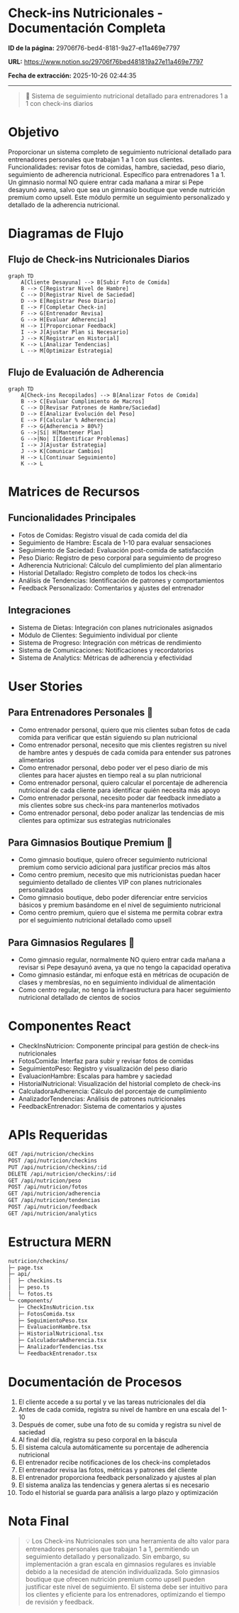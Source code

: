 # Check-ins Nutricionales - Documentación Completa

**ID de la página:** 29706f76-bed4-8181-9a27-e11a469e7797

**URL:** https://www.notion.so/29706f76bed481819a27e11a469e7797

**Fecha de extracción:** 2025-10-26 02:44:35

---

> 🍎 Sistema de seguimiento nutricional detallado para entrenadores 1 a 1 con check-ins diarios

# Objetivo

Proporcionar un sistema completo de seguimiento nutricional detallado para entrenadores personales que trabajan 1 a 1 con sus clientes. Funcionalidades: revisar fotos de comidas, hambre, saciedad, peso diario, seguimiento de adherencia nutricional. Específico para entrenadores 1 a 1. Un gimnasio normal NO quiere entrar cada mañana a mirar si Pepe desayunó avena, salvo que sea un gimnasio boutique que vende nutrición premium como upsell. Este módulo permite un seguimiento personalizado y detallado de la adherencia nutricional.

# Diagramas de Flujo

## Flujo de Check-ins Nutricionales Diarios

```mermaid
graph TD
    A[Cliente Desayuna] --> B[Subir Foto de Comida]
    B --> C[Registrar Nivel de Hambre]
    C --> D[Registrar Nivel de Saciedad]
    D --> E[Registrar Peso Diario]
    E --> F[Completar Check-in]
    F --> G[Entrenador Revisa]
    G --> H[Evaluar Adherencia]
    H --> I[Proporcionar Feedback]
    I --> J[Ajustar Plan si Necesario]
    J --> K[Registrar en Historial]
    K --> L[Analizar Tendencias]
    L --> M[Optimizar Estrategia]
```

## Flujo de Evaluación de Adherencia

```mermaid
graph TD
    A[Check-ins Recopilados] --> B[Analizar Fotos de Comida]
    B --> C[Evaluar Cumplimiento de Macros]
    C --> D[Revisar Patrones de Hambre/Saciedad]
    D --> E[Analizar Evolución del Peso]
    E --> F[Calcular % Adherencia]
    F --> G{Adherencia > 80%?}
    G -->|Sí| H[Mantener Plan]
    G -->|No| I[Identificar Problemas]
    I --> J[Ajustar Estrategia]
    J --> K[Comunicar Cambios]
    H --> L[Continuar Seguimiento]
    K --> L
```

# Matrices de Recursos

## Funcionalidades Principales

- Fotos de Comidas: Registro visual de cada comida del día
- Seguimiento de Hambre: Escala de 1-10 para evaluar sensaciones
- Seguimiento de Saciedad: Evaluación post-comida de satisfacción
- Peso Diario: Registro de peso corporal para seguimiento de progreso
- Adherencia Nutricional: Cálculo del cumplimiento del plan alimentario
- Historial Detallado: Registro completo de todos los check-ins
- Análisis de Tendencias: Identificación de patrones y comportamientos
- Feedback Personalizado: Comentarios y ajustes del entrenador
## Integraciones

- Sistema de Dietas: Integración con planes nutricionales asignados
- Módulo de Clientes: Seguimiento individual por cliente
- Sistema de Progreso: Integración con métricas de rendimiento
- Sistema de Comunicaciones: Notificaciones y recordatorios
- Sistema de Analytics: Métricas de adherencia y efectividad
# User Stories

## Para Entrenadores Personales 🧍

- Como entrenador personal, quiero que mis clientes suban fotos de cada comida para verificar que están siguiendo su plan nutricional
- Como entrenador personal, necesito que mis clientes registren su nivel de hambre antes y después de cada comida para entender sus patrones alimentarios
- Como entrenador personal, debo poder ver el peso diario de mis clientes para hacer ajustes en tiempo real a su plan nutricional
- Como entrenador personal, quiero calcular el porcentaje de adherencia nutricional de cada cliente para identificar quién necesita más apoyo
- Como entrenador personal, necesito poder dar feedback inmediato a mis clientes sobre sus check-ins para mantenerlos motivados
- Como entrenador personal, debo poder analizar las tendencias de mis clientes para optimizar sus estrategias nutricionales
## Para Gimnasios Boutique Premium 🏢

- Como gimnasio boutique, quiero ofrecer seguimiento nutricional premium como servicio adicional para justificar precios más altos
- Como centro premium, necesito que mis nutricionistas puedan hacer seguimiento detallado de clientes VIP con planes nutricionales personalizados
- Como gimnasio boutique, debo poder diferenciar entre servicios básicos y premium basándome en el nivel de seguimiento nutricional
- Como centro premium, quiero que el sistema me permita cobrar extra por el seguimiento nutricional detallado como upsell
## Para Gimnasios Regulares 🏢

- Como gimnasio regular, normalmente NO quiero entrar cada mañana a revisar si Pepe desayunó avena, ya que no tengo la capacidad operativa
- Como gimnasio estándar, mi enfoque está en métricas de ocupación de clases y membresías, no en seguimiento individual de alimentación
- Como centro regular, no tengo la infraestructura para hacer seguimiento nutricional detallado de cientos de socios
# Componentes React

- CheckInsNutricion: Componente principal para gestión de check-ins nutricionales
- FotosComida: Interfaz para subir y revisar fotos de comidas
- SeguimientoPeso: Registro y visualización del peso diario
- EvaluacionHambre: Escalas para hambre y saciedad
- HistorialNutricional: Visualización del historial completo de check-ins
- CalculadoraAdherencia: Cálculo del porcentaje de cumplimiento
- AnalizadorTendencias: Análisis de patrones nutricionales
- FeedbackEntrenador: Sistema de comentarios y ajustes
# APIs Requeridas

```bash
GET /api/nutricion/checkins
POST /api/nutricion/checkins
PUT /api/nutricion/checkins/:id
DELETE /api/nutricion/checkins/:id
GET /api/nutricion/peso
POST /api/nutricion/fotos
GET /api/nutricion/adherencia
GET /api/nutricion/tendencias
POST /api/nutricion/feedback
GET /api/nutricion/analytics
```

# Estructura MERN

```bash
nutricion/checkins/
├─ page.tsx
├─ api/
│  ├─ checkins.ts
│  ├─ peso.ts
│  └─ fotos.ts
└─ components/
   ├─ CheckInsNutricion.tsx
   ├─ FotosComida.tsx
   ├─ SeguimientoPeso.tsx
   ├─ EvaluacionHambre.tsx
   ├─ HistorialNutricional.tsx
   ├─ CalculadoraAdherencia.tsx
   ├─ AnalizadorTendencias.tsx
   └─ FeedbackEntrenador.tsx
```

# Documentación de Procesos

1. El cliente accede a su portal y ve las tareas nutricionales del día
1. Antes de cada comida, registra su nivel de hambre en una escala del 1-10
1. Después de comer, sube una foto de su comida y registra su nivel de saciedad
1. Al final del día, registra su peso corporal en la báscula
1. El sistema calcula automáticamente su porcentaje de adherencia nutricional
1. El entrenador recibe notificaciones de los check-ins completados
1. El entrenador revisa las fotos, métricas y patrones del cliente
1. El entrenador proporciona feedback personalizado y ajustes al plan
1. El sistema analiza las tendencias y genera alertas si es necesario
1. Todo el historial se guarda para análisis a largo plazo y optimización
# Nota Final

> 💡 Los Check-ins Nutricionales son una herramienta de alto valor para entrenadores personales que trabajan 1 a 1, permitiendo un seguimiento detallado y personalizado. Sin embargo, su implementación a gran escala en gimnasios regulares es inviable debido a la necesidad de atención individualizada. Solo gimnasios boutique que ofrecen nutrición premium como upsell pueden justificar este nivel de seguimiento. El sistema debe ser intuitivo para los clientes y eficiente para los entrenadores, optimizando el tiempo de revisión y feedback.

